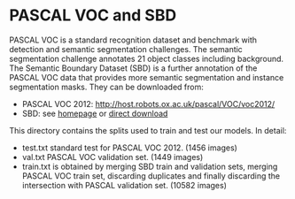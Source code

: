 # PASCAL VOC and SBD

PASCAL VOC is a standard recognition dataset and benchmark with detection and semantic segmentation challenges.
The semantic segmentation challenge annotates 21 object classes including background.
The Semantic Boundary Dataset (SBD) is a further annotation of the PASCAL VOC data that provides more semantic segmentation and instance segmentation masks.
They can be downloaded from:

- PASCAL VOC 2012: http://host.robots.ox.ac.uk/pascal/VOC/voc2012/
- SBD: see [homepage](http://home.bharathh.info/home/sbd) or [direct download](http://www.eecs.berkeley.edu/Research/Projects/CS/vision/grouping/semantic_contours/benchmark.tgz)

This directory contains the splits used to train and test our models. In detail:

- test.txt standard test for PASCAL VOC 2012. (1456 images)
- val.txt PASCAL VOC validation set. (1449 images)
- train.txt is obtained by merging SBD train and validation sets, merging PASCAL VOC train set, discarding duplicates and finally discarding the intersection with PASCAL validation set. (10582 images)
